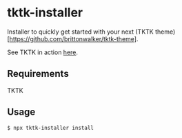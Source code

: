 # tktk-installer

Installer to quickly get started with your next (TKTK theme)[https://github.com/brittonwalker/tktk-theme].

See TKTK in action [here](https://tktk.brittonwalker.site/).

## Requirements

TKTK

## Usage

```bash
$ npx tktk-installer install
```
